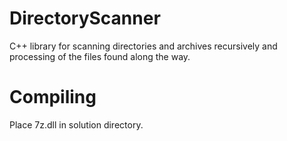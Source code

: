 # DirectoryScanner
C++ library for scanning directories and archives recursively and processing of the files found along the way.

# Compiling
Place 7z.dll in solution directory.
